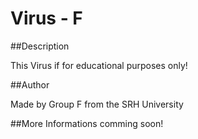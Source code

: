 # Virus - F                                       


 ##Description
 
 This Virus if for educational purposes only!
 
 ##Author
 
 Made by Group F from the SRH University

##More Informations comming soon!
